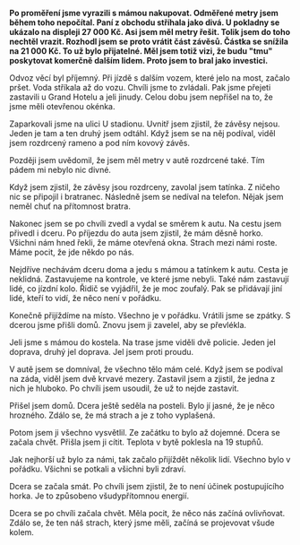 **Po proměření jsme vyrazili s mámou nakupovat. Odměřené metry jsem během toho nepočítal. Paní z obchodu stříhala jako divá. U pokladny se ukázalo na displeji 27 000 Kč. Asi jsem měl metry řešit. Tolik jsem do toho nechtěl vrazit. Rozhodl jsem se proto vrátit část závěsů. Částka se snížila na 21 000 Kč. To už bylo přijatelné. Měl jsem totiž vizi, že budu "tmu" poskytovat komerčně dalším lidem. Proto jsem to bral jako investici.**

Odvoz věcí byl příjemný. Při jízdě s dalším vozem, které jelo na most, začalo pršet. Voda stříkala až do vozu. Chvíli jsme to zvládali. Pak jsme přejeti zastavili u Grand Hotelu a jeli jinudy. Celou dobu jsem nepřišel na to, že jsme měli otevřenou okénka.

Zaparkovali jsme na ulici U stadionu. Uvnitř jsem zjistil, že závěsy nejsou. Jeden je tam a ten druhý jsem odtáhl. Když jsem se na něj podíval, viděl jsem rozdrcený rameno a pod ním kovový závěs.

Později jsem uvědomil, že jsem měl metry v autě rozdrcené také. Tím pádem mi nebylo nic divné.

Když jsem zjistil, že závěsy jsou rozdrceny, zavolal jsem tatínka. Z ničeho nic se připojil i bratranec. Následně jsem se nedíval na telefon. Nějak jsem neměl chuť na přítomnost bratra.

Nakonec jsem se po chvíli zvedl a vydal se směrem k autu. Na cestu jsem přivedl i dceru. Po příjezdu do auta jsem zjistil, že mám děsně horko. Všichni nám hned řekli, že máme otevřená okna. Strach mezi námi roste. Máme pocit, že jde někdo po nás.

Nejdříve nechávám dceru doma a jedu s mámou a tatínkem k autu. Cesta je neklidná. Zastavujeme na kontrole, ve které jsme nebyli. Také nám zastavují lidé, co jízdní kolo. Řidič se vyjádřil, že je moc zoufalý. Pak se přidávají jiní lidé, kteří to vidí, že něco není v pořádku.

Konečně přijíždíme na místo. Všechno je v pořádku. Vrátili jsme se zpátky. S dcerou jsme přišli domů. Znovu jsem ji zavelel, aby se převlékla.

Jeli jsme s mámou do kostela. Na trase jsme viděli dvě policie. Jeden jel doprava, druhý jel doprava. Jel jsem proti proudu.

V autě jsem se domníval, že všechno tělo mám celé. Když jsem se podíval na záda, viděl jsem dvě krvavé mezery. Zastavil jsem a zjistil, že jedna z nich je hluboko. Po chvíli jsem usoudil, že už to nejde zastavit.

Přišel jsem domů. Dcera ještě seděla na posteli. Bylo jí jasné, že je něco hrozného. Zdálo se, že má strach a je z toho vyplašená.

Potom jsem ji všechno vysvětlil. Ze začátku to bylo až dojemné. Dcera se začala chvět. Přišla jsem ji cítit. Teplota v bytě poklesla na 19 stupňů.

Jak nejhorší už bylo za námi, tak začalo přijíždět několik lidí. Všechno bylo v pořádku. Všichni se potkali a všichni byli zdraví.

Dcera se začala smát. Po chvíli jsem zjistil, že to není účinek postupujícího horka. Je to způsobeno všudypřítomnou energií.

Dcera se po chvíli začala chvět. Měla pocit, že něco nás začíná ovlivňovat. Zdálo se, že ten náš strach, který jsme měli, začíná se projevovat všude kolem.
